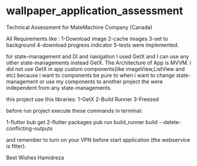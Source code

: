 # wallpaper_application_assessment

Technical Assessment for MateMachine Company (Canada)

All Requirements like :
1-Download image
2-cache images
3-set to background
4-download progress indicator
5-tests
were implemented.

for state-management and DI and navigation I used GetX and I can use any other state-managements instead GetX.
The Architecture of App is MVVM.
i did not use GetX in app custom components(like imageView,ListView and etc) because i want to components be pure
to when i want to change state-management or use my components to another project the were independent from any state-managements.


this project use this libraries:
1-GetX
2-Build Runner
3-Freezed


before run project execute these commands in terminal:

1-flutter bub get
2-flutter packages pub run build_runner build --delete-conflicting-outputs

and remember to turn on your VPN before start application (the webservice is filter).

Best Wishes
Hamidreza


